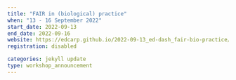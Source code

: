 ```yaml
---
title: "FAIR in (biological) practice" 
when: "13 - 16 September 2022"
start_date: 2022-09-13
end_date: 2022-09-16
website: https://edcarp.github.io/2022-09-13_ed-dash_fair-bio-practice/
registration: disabled

categories: jekyll update
type: workshop_announcement
--- 
```

